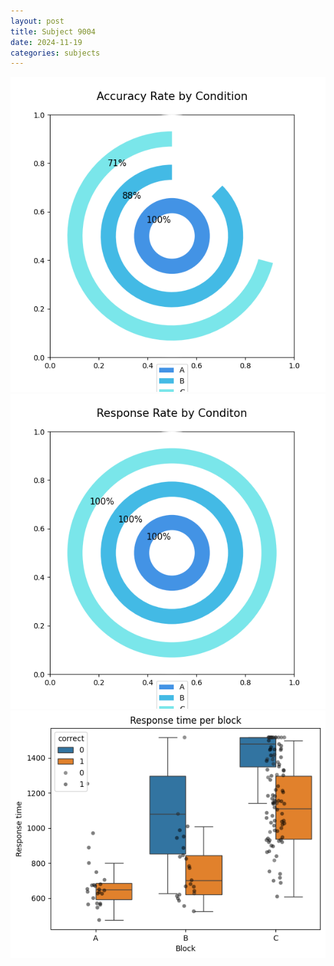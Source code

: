 ```yaml
---
layout: post
title: Subject 9004
date: 2024-11-19
categories: subjects
---
```


![](data/9004/run-22/9004_accuracy_rate.png)
![](data/9004/run-22/9004_response_rate.png)
![](data/9004/run-22/9004_rt.png)
